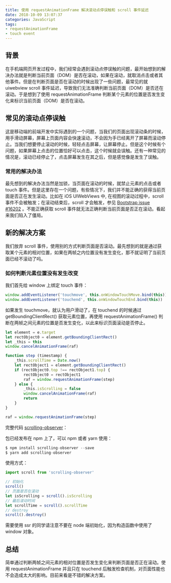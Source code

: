 ```yaml
---
title: 使用 requestAnimationFrame 解决滚动点停误触和 scroll 事件延迟
date: 2018-10-09 13:07:37
categories: JavaScript
tags:
- requestAnimationFrame
- touch event
---
```


## 背景

在手机端网页开发过程中，我们经常会遇到滚动点停误触的问题，最开始想到的解决办法就是判断当前页面（DOM）是否在滚动，如果在滚动，就取消点击或者其他事件。但是在判断页面是否在滚动的时候出现了一些问题，最常见的就 uiwebview scroll 事件延迟，导致我们无法准确判断当前页面（DOM）是否还在滚动。于是想到了使用 requestAnimationFrame 判断某个元素的位置是否发生变化来标识当前页面（DOM）是否在滚动。

<!--more-->

## 常见的滚动点停误触

这是移动端的前端开发中实际遇到的一个问题，当我们的页面出现滚动条的时候，用手滑动屏幕，屏幕上页面内容会快速滚动，不会因为手已经离开了屏幕而滚动停止。当我们想要停止滚动的时候，轻轻点击屏幕，让屏幕停止。但是这个时候有个问题，如果屏幕上点击的位置恰好可以点击，这个时候就会误触。还有一种常见的情况是，滚动已经停止了，点击屏幕发生在其之后，但是感觉像是发生了误触。

### 常用的解决办法

最先想到的解决办法当然是加锁，当页面在滚动的时候，就禁止元素的点击或者 touch 事件。但是这里存在一个问题，有些情况下，我们并不能正确的获得当前页面是否正在发生滚动。比如在 iOS UIWebViews 中, 在视图的滚动过程中，scroll 事件不会被触发；在滚动结束后，scroll 才会触发，参见 [Bootstrap issue #16202](https://github.com/twbs/bootstrap/issues/16202) 。不能正确获取 scroll 事件就无法正确判断当前页面是否正在滚动。看起来我们陷入了僵局。

## 新的解决方案

我们放弃 scroll 事件，使用别的方式判断页面是否滚动。最先想到的就是通过获取某个元素的相对位置，如果在两帧之内位置没有发生变化，那不就证明了当前页面已经不滚动了吗。


### 如何判断元素位置没有发生改变

我们首先给 window 上绑定 touch 事件：

```javascript
window.addEventListener('touchmove', this.onWindowTouchMove.bind(this))
window.addEventListener('touchend', this.onWindowTouchEnd.bind(this))
```

如果发生 touchmove，就认为用户滑动了，在 touchend 的时候通过 getBoundingClientRect() 获取元素位置，再使用 requestAnimationFrame() 判断在两帧之间元素的位置是否发生变化，以此来标识页面滚动是否停止。

```javascript
let element = e.target
let rectObject0 = element.getBoundingClientRect()
let _this = this
window.cancelAnimationFrame(raf)

function step (timestamp) {
    _this.scrollTime = Date.now()
    let rectObject1 = element.getBoundingClientRect()
    if (rectObject0.top !== rectObject1.top) {
        rectObject0 = rectObject1
        raf = window.requestAnimationFrame(step)
    } else {
        _this.isScrolling = false
        window.cancelAnimationFrame(raf)
        return
    }
}

raf = window.requestAnimationFrame(step)
```

完整代码 [scrolling-observer](https://github.com/Leo555/scrolling-observer)：

包已经发布在 npm 上了，可以 npm 或者 yarn 使用：

```javascript
$ npm install scrolling-observer --save
$ yarn add scrolling-observer
```

使用方式：

```javascript
import scroll from 'scrolling-observer'

// 初始化
scroll()
// 页面是否在滚动
let isScrolling = scroll().isScrolling
// 最后滚动时间
let scrollTime = scroll().scrollTime
// destroy
scroll().destroy()
```

需要使用 ssr 的同学请注意不要在 node 端初始化，因为构造函数中使用了 window 对象。


## 总结

简单通过判断两帧之间元素的相对位置是否发生变化来判断页面是否正在滚动。使用 requestAnimationFrame 并且只在 touchend 后触发检查机制，对页面性能也不会造成太大的影响。目前来看是不错的解决方案。
















